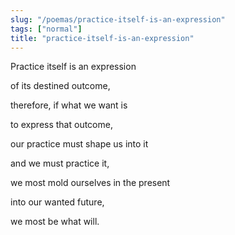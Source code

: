 ```yaml
---
slug: "/poemas/practice-itself-is-an-expression"
tags: ["normal"]
title: "practice-itself-is-an-expression"
---
```

Practice itself is an expression

of its destined outcome,

therefore, if what we want is

to express that outcome,

our practice must shape us into it

and we must practice it,

we most mold ourselves in the present

into our wanted future,

we most be what will.